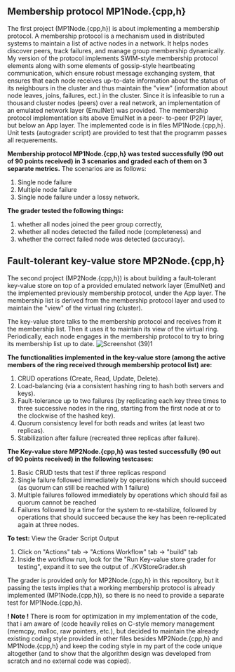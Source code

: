 ## Membership protocol MP1Node.{cpp,h}
The first project (MP1Node.{cpp,h})  is about implementing a membership protocol. A membership protocol is a mechanism used in distributed systems to maintain a list of active nodes in a network. It helps nodes discover peers, track failures, and manage group membership dynamically. My version of the protocol implements SWIM-style membership protocol elements along with some elements of gossip-style heartbeating communication, which ensure robust message exchanging system, that ensures that each node receives up-to-date information about the status of its neighbours in the cluster and thus maintain the "view" (information about node leaves, joins, failures, ect.) in the cluster.
Since it is infeasible to run a thousand cluster nodes (peers) over a real network, an implementation of an emulated network layer (EmulNet) was provided. The membership
protocol implementation sits above EmulNet in a peer- to-peer (P2P) layer, but below an App layer.
The implemented code is in files MP1Node.{cpp,h}. Unit tests (autograder script) are provided to test that the programm passes all requerements.
     
**Membership protocol MP1Node.{cpp,h} was tested successfully (90 out of 90 points received) in 3 scenarios and
graded each of them on 3 separate metrics.** The scenarios are as follows:
1. Single node failure
2. Multiple node failure
3. Single node failure under a lossy network.
   
**The grader tested the following things:**
1) whether all nodes joined the peer group correctly,
2) whether all nodes detected the failed node (completeness) and
3) whether the correct failed node was detected (accuracy).

## Fault-tolerant key-value store MP2Node.{cpp,h}
The second project (MP2Node.{cpp,h}) is about building a fault-tolerant key-value store on top of a provided emulated network layer (EmulNet) and the implemented previously membership protocol, under the App layer. The membership list is derived from the membership protocol layer and used to maintain the "view" of the virtual ring (cluster). 

The key-value store talks to the membership protocol and receives from it the membership list. Then it uses it to maintain its view of the virtual ring. Periodically, each node engages in the membership protocol to try to bring its membership list up to date.
![Screenshot (39)1](https://github.com/user-attachments/assets/c738442a-abe8-4d43-a468-5d8b9634351d)

**The functionalities implemented in the key-value store (among the active members of the ring received through membership protocol list) are:** 
1. CRUD operations (Create, Read, Update, Delete).
2. Load-balancing (via a consistent hashing ring to hash both servers and keys).
3. Fault-tolerance up to two failures (by replicating each key three times to three successive nodes
in the ring, starting from the first node at or to the clockwise of the hashed key).
4. Quorum consistency level for both reads and writes (at least two replicas).
5. Stabilization after failure (recreated three replicas after failure).

**The Key-value store MP2Node.{cpp,h} was tested successfully (90 out of 90 points received) in the following testcases:**
1. Basic CRUD tests that test if three replicas respond
2. Single failure followed immediately by operations which should succeed (as quorum can still be
reached with 1 failure)
3. Multiple failures followed immediately by operations which should fail as quorum cannot be
reached
4. Failures followed by a time for the system to re-stabilize, followed by operations that should
succeed because the key has been re-replicated again at three nodes.

**To test:**
View the Grader Script Output
1. Click on "Actions" tab -> "Actions Workflow" tab -> "build" tab
2. Inside the workflow run, look for the "Run Key-value store grader for testing", expand it to see the output of ./KVStoreGrader.sh
   
The grader is provided only for MP2Node.{cpp,h} in this repository, but it passing the tests implies that a working membership protocol is already implemented (MP1Node.{cpp,h}), so there is no need to provide a separate test for MP1Node.{cpp,h}.
     
**! Note !**     There is room for optimization in my implementation of the code, that i am aware of (code heavily relies on C-style memory management (memcpy, malloc, raw pointers, etc.), but decided to maintain the already existing coding style provided in other files besides MP2Node.{cpp,h} and MP1Node.{cpp,h} and keep the coding style in my part of the code unique altogether (and to show that the algorithm design was developed from scratch and no external code was copied).

